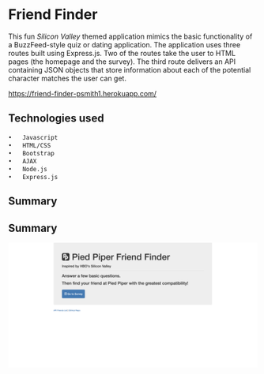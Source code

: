 # Friend Finder
This fun *Silicon Valley* themed application mimics the basic functionality of a BuzzFeed-style quiz or dating application. The application uses three routes built using Express.js. Two of the routes take the user to HTML pages (the homepage and the survey). The third route delivers an API containing JSON objects that store information about each of the potential character matches the user can get.

https://friend-finder-psmith1.herokuapp.com/

## Technologies used
	•	Javascript
	•	HTML/CSS
	•	Bootstrap
	•	AJAX
	•	Node.js
	•	Express.js

## Summary

## Summary

![Friend Finder Screenshot](/app/public/Assets/images/friendfinder.png)
